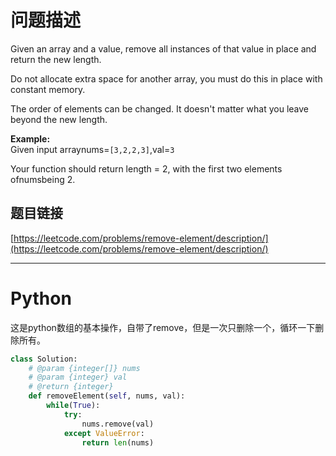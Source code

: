 # 问题描述

Given an array and a value, remove all instances of that value in place and return the new length.

Do not allocate extra space for another array, you must do this in place with constant memory.

The order of elements can be changed. It doesn't matter what you leave beyond the new length.

**Example:**  
Given input arraynums=`[3,2,2,3]`,val=`3`

Your function should return length = 2, with the first two elements ofnumsbeing 2.

## 题目链接

[https://leetcode.com/problems/remove-element/description/](https://leetcode.com/problems/remove-element/description/)

---

# Python

这是python数组的基本操作，自带了remove，但是一次只删除一个，循环一下删除所有。

```python
class Solution:
    # @param {integer[]} nums
    # @param {integer} val
    # @return {integer}
    def removeElement(self, nums, val):
        while(True):
            try:
                nums.remove(val)
            except ValueError:
                return len(nums)
```



